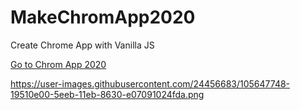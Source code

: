 # MakeChromApp2020
Create Chrome App with Vanilla JS

[Go to Chrom App 2020](https://dhddldid.github.io/MakeChromApp2020/momentum/index.html)


https://user-images.githubusercontent.com/24456683/105647748-19510e00-5eeb-11eb-8630-e07091024fda.png
